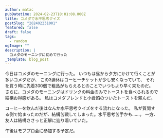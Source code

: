 ```yaml
---
author: matac
pubDatetime: 2024-02-23T10:01:08.000Z
title: コメダで水平思考クイズ
postSlug: "202402231001"
featured: false
draft: false
tags:
  - random
ogImage: ""
description: |
  コメダのモーニングに初めて行った
_template: blog_post
---
```


今日はコメダのモーニングに行った。
いつもは昼から夕方にかけて行くことが多いコメダだが、
この3連休はコーヒーチケットが少し安くなっていて、
それを買う時に先着300個で粗品がもらえるとのことでいつもより早く来たのだ。
さらに、コメダのモーニングはドリンクの料金のみでトーストを食べられるので結構お得感がある。
私はコメダブレンドと小倉餡のついたトーストを頼んだ。

コーヒーを飲んだ後はなんか水平思考クイズをする流れになった。
私が質問する側で始まったのだが、結構苦戦してしまった。水平思考苦手かも......。
一方、友人は結構ささっと正解に辿り着いていた。

午後はモブプロ会に参加する予定だ。

